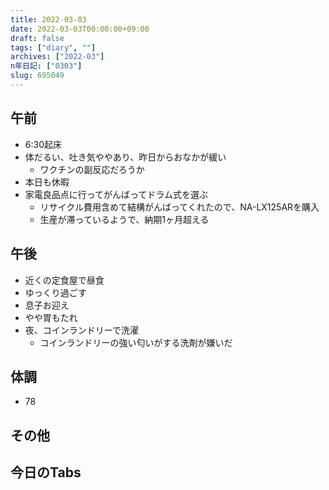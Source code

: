 ```yaml
---
title: 2022-03-03
date: 2022-03-03T00:00:00+09:00
draft: false
tags: ["diary", ""]
archives: ["2022-03"]
n年日記: ["0303"]
slug: 695049
---
```

## 午前
- 6:30起床
- 体だるい、吐き気ややあり、昨日からおなかが緩い
  - ワクチンの副反応だろうか
- 本日も休暇
- 家電良品点に行ってがんばってドラム式を選ぶ
  - リサイクル費用含めて結構がんばってくれたので、NA-LX125ARを購入
  - 生産が滞っているようで、納期1ヶ月超える
## 午後
- 近くの定食屋で昼食
- ゆっくり過ごす
- 息子お迎え
- やや胃もたれ
- 夜、コインランドリーで洗濯
  - コインランドリーの強い匂いがする洗剤が嫌いだ
## 体調
- 78
## その他
## 今日のTabs